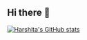 ## Hi there 👋

<!--
**JamadadeHarshita/JamadadeHarshita** is a ✨ _special_ ✨ repository because its `README.md` (this file) appears on your GitHub profile.

Here are some ideas to get you started:

- 🔭 I’m currently working on ...
- 🌱 I’m currently learning ...
- 👯 I’m looking to collaborate on ...
- 🤔 I’m looking for help with ...
- 💬 Ask me about ...
- 📫 How to reach me: ...
- 😄 Pronouns: ...
- ⚡ Fun fact: ...
-->

[![Harshita's GitHub stats](https://github-readme-stats.vercel.app/api?username=JamadadeHarshita&show_icons=true&theme=transparent)](https://github.com/anuraghazra/github-readme-stats)
